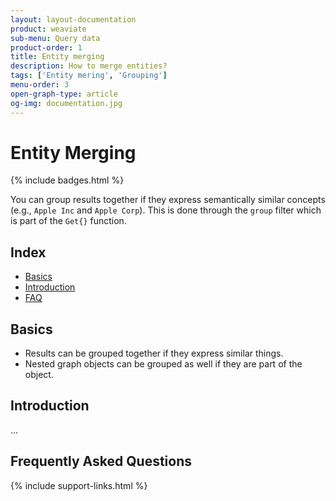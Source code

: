 ```yaml
---
layout: layout-documentation
product: weaviate
sub-menu: Query data
product-order: 1
title: Entity merging
description: How to merge entities?
tags: ['Entity mering', 'Grouping']
menu-order: 3
open-graph-type: article
og-img: documentation.jpg
---
```


# Entity Merging

{% include badges.html %}

You can group results together if they express semantically similar concepts (e.g., `Apple Inc` and `Apple Corp`). This is done through the `group` filter which is part of the `Get{}` function.

## Index

- [Basics](#basics)
- [Introduction](#introduction)
- [FAQ](#frequently-asked-questions)

## Basics

- Results can be grouped together if they express similar things.
- Nested graph objects can be grouped as well if they are part of the object.

## Introduction

...

## Frequently Asked Questions

{% include support-links.html %}